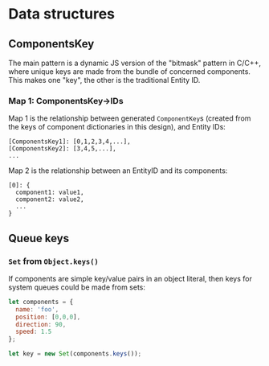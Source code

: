 # Data structures

## ComponentsKey

The main pattern is a dynamic JS version of the "bitmask" pattern in C/C++, where unique keys are made from the bundle of concerned components. This makes one "key", the other is the traditional Entity ID.

### Map 1: ComponentsKey->IDs

Map 1 is the relationship between generated `ComponentKey`s (created from the keys of component dictionaries in this design), and Entity IDs:

```
[ComponentsKey1]: [0,1,2,3,4,...],
[ComponentsKey2]: [3,4,5,...],
...
```

Map 2 is the relationship between an EntityID and its components:

```
[0]: {
  component1: value1,
  component2: value2,
  ...
}
```


## Queue keys

### `Set` from `Object.keys()`

If components are simple key/value pairs in an object literal, then keys for system queues could be made from sets:

```javascript
let components = {
  name: 'foo',
  position: [0,0,0],
  direction: 90,
  speed: 1.5
};

let key = new Set(components.keys());
```
